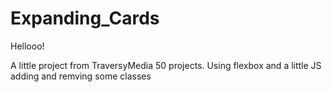 # Expanding_Cards

Hellooo!

A little project from TraversyMedia 50 projects.
Using flexbox and a little JS adding and remving some classes
